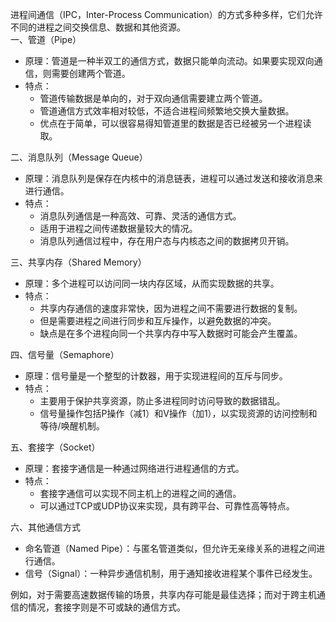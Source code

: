 进程间通信（IPC，Inter-Process Communication）的方式多种多样，它们允许不同的进程之间交换信息、数据和其他资源。<br />一、管道（Pipe）

- 原理：管道是一种半双工的通信方式，数据只能单向流动。如果要实现双向通信，则需要创建两个管道。
- 特点：
   - 管道传输数据是单向的，对于双向通信需要建立两个管道。
   - 管道通信方式效率相对较低，不适合进程间频繁地交换大量数据。
   - 优点在于简单，可以很容易得知管道里的数据是否已经被另一个进程读取。

二、消息队列（Message Queue）

- 原理：消息队列是保存在内核中的消息链表，进程可以通过发送和接收消息来进行通信。
- 特点：
   - 消息队列通信是一种高效、可靠、灵活的通信方式。
   - 适用于进程之间传递数据量较大的情况。
   - 消息队列通信过程中，存在用户态与内核态之间的数据拷贝开销。

三、共享内存（Shared Memory）

- 原理：多个进程可以访问同一块内存区域，从而实现数据的共享。
- 特点：
   - 共享内存通信的速度非常快，因为进程之间不需要进行数据的复制。
   - 但是需要进程之间进行同步和互斥操作，以避免数据的冲突。
   - 缺点是在多个进程向同一个共享内存中写入数据时可能会产生覆盖。

四、信号量（Semaphore）

- 原理：信号量是一个整型的计数器，用于实现进程间的互斥与同步。
- 特点：
   - 主要用于保护共享资源，防止多进程同时访问导致的数据错乱。
   - 信号量操作包括P操作（减1）和V操作（加1），以实现资源的访问控制和等待/唤醒机制。

五、套接字（Socket）

- 原理：套接字通信是一种通过网络进行进程通信的方式。
- 特点：
   - 套接字通信可以实现不同主机上的进程之间的通信。
   - 可以通过TCP或UDP协议来实现，具有跨平台、可靠性高等特点。

六、其他通信方式

- 命名管道（Named Pipe）：与匿名管道类似，但允许无亲缘关系的进程之间进行通信。
- 信号（Signal）：一种异步通信机制，用于通知接收进程某个事件已经发生。

例如，对于需要高速数据传输的场景，共享内存可能是最佳选择；而对于跨主机通信的情况，套接字则是不可或缺的通信方式。
